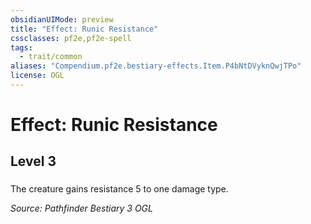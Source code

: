 ```yaml
---
obsidianUIMode: preview
title: "Effect: Runic Resistance"
cssclasses: pf2e,pf2e-spell
tags:
  - trait/common
aliases: "Compendium.pf2e.bestiary-effects.Item.P4bNtDVyknQwjTPo"
license: OGL
---
```

# Effect: Runic Resistance
## Level 3
### 






The creature gains resistance 5 to one damage type.

*Source: Pathfinder Bestiary 3*
*OGL*